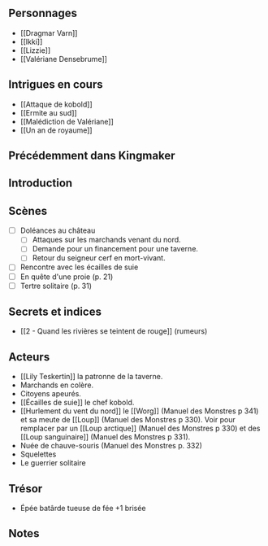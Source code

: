 ## Personnages
- [[Dragmar Varn]]
- [[Ikki]]
- [[Lizzie]]
- [[Valériane Densebrume]]
## Intrigues en cours
- [[Attaque de kobold]]
- [[Ermite au sud]]
- [[Malédiction de Valériane]]
- [[Un an de royaume]]
## Précédemment dans Kingmaker
## Introduction
## Scènes
- [ ] Doléances au château
	- [ ] Attaques sur les marchands venant du nord.
	- [ ] Demande pour un financement pour une taverne.
	- [ ] Retour du seigneur cerf en mort-vivant.
- [ ] Rencontre avec les écailles de suie
- [ ] En quête d'une proie (p. 21)
- [ ] Tertre solitaire (p. 31)
## Secrets et indices
- [[2 - Quand les rivières se teintent de rouge]] (rumeurs)
## Acteurs
- [[Lily Teskertin]] la patronne de la taverne.
- Marchands en colère.
- Citoyens apeurés.
- [[Écailles de suie]] le chef kobold.
- [[Hurlement du vent du nord]] le [[Worg]] (Manuel des Monstres p 341) et sa meute de [[Loup]] (Manuel des Monstres p 330). Voir pour remplacer par un [[Loup arctique]] (Manuel des Monstres p 330) et des [[Loup sanguinaire]] (Manuel des Monstres p 331).
- Nuée de chauve-souris (Manuel des Monstres p. 332)
- Squelettes
- Le guerrier solitaire
## Trésor
- Épée batârde tueuse de fée +1 brisée
## Notes
